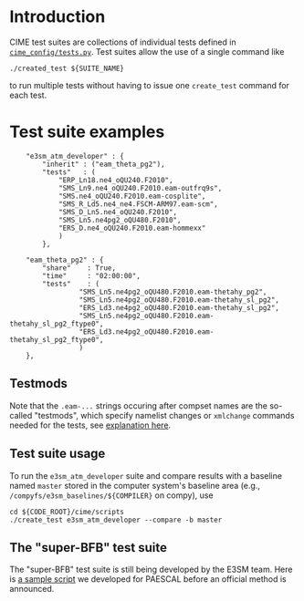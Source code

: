 
# Introduction

CIME test suites are collections of individual tests defined in [`cime_config/tests.py`](https://github.com/E3SM-Project/E3SM/blob/master/cime_config/tests.py). Test suites allow the use of a single command like
```
./created_test ${SUITE_NAME}
```
to run multiple tests without having to issue one `create_test` command for each test.

# Test suite examples

```
    "e3sm_atm_developer" : {
        "inherit" : ("eam_theta_pg2"),
        "tests"   : (
            "ERP_Ln18.ne4_oQU240.F2010",
            "SMS_Ln9.ne4_oQU240.F2010.eam-outfrq9s",
            "SMS.ne4_oQU240.F2010.eam-cosplite",
            "SMS_R_Ld5.ne4_ne4.FSCM-ARM97.eam-scm",
            "SMS_D_Ln5.ne4_oQU240.F2010",
            "SMS_Ln5.ne4pg2_oQU480.F2010",
            "ERS_D.ne4_oQU240.F2010.eam-hommexx"
            )
        },
```

```
    "eam_theta_pg2" : {
        "share"    : True,
        "time"     : "02:00:00",
        "tests"    : (
                 "SMS_Ln5.ne4pg2_oQU480.F2010.eam-thetahy_pg2",
                 "SMS_Ln5.ne4pg2_oQU480.F2010.eam-thetahy_sl_pg2",
                 "ERS_Ld3.ne4pg2_oQU480.F2010.eam-thetahy_sl_pg2",
                 "SMS_Ln5.ne4pg2_oQU480.F2010.eam-thetahy_sl_pg2_ftype0",
                 "ERS_Ld3.ne4pg2_oQU480.F2010.eam-thetahy_sl_pg2_ftype0",
                 )
    },
```

## Testmods

Note that the `.eam-...` strings occuring after compset names are the so-called "testmods", which specify namelist changes or `xmlchange` commands needed for the tests, see [explanation here](doc_testmods.md).

## Test suite usage

To run the `e3sm_atm_developer` suite and compare results with a baseline named `master` stored in the computer system's baseline area (e.g., `/compyfs/e3sm_baselines/${COMPILER}` on compy), use

```
cd ${CODE_ROOT}/cime/scripts
./create_test e3sm_atm_developer --compare -b master
```

## The "super-BFB" test suite

The "super-BFB" test suite is still being developed by the E3SM team. Here is [a sample script](../2022-2023_CondiDiag/2023_v2p/scripts/cime_tests/cime_tests_CondiDiag.sh) we developed for PAESCAL before an official method is announced.

